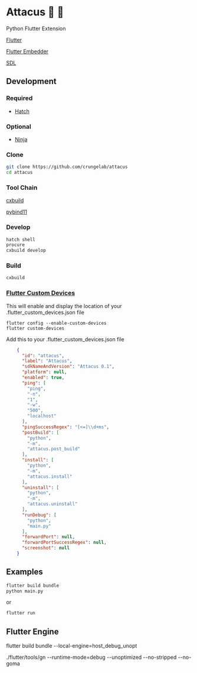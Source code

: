 # Attacus :snake: :butterfly:

Python Flutter Extension

[Flutter](https://flutter.dev/)

[Flutter Embedder](https://github.com/flutter/flutter/wiki/Custom-Flutter-Engine-Embedders)

[SDL](https://github.com/libsdl-org/SDL/)

## Development

### Required

* [Hatch](https://hatch.pypa.io/)

### Optional

* [Ninja](https://ninja-build.org/)

### Clone

```bash
git clone https://github.com/crungelab/attacus
cd attacus
```

### Tool Chain

[cxbuild](https://github.com/crungelab/cxbuild)

[pybind11](https://github.com/pybind/pybind11)

### Develop
```bash
hatch shell
procure
cxbuild develop
```

### Build
```bash
cxbuild
```

### [Flutter Custom Devices](https://github.com/flutter/flutter/wiki/Using-custom-embedders-with-the-Flutter-CLI)
This will enable and display the location of your .flutter_custom_devices.json file
```
flutter config --enable-custom-devices
flutter custom-devices
```
Add this to your .flutter_custom_devices.json file

``` json
    {
      "id": "attacus",
      "label": "Attacus",
      "sdkNameAndVersion": "Attacus 0.1",
      "platform": null,
      "enabled": true,
      "ping": [
        "ping",
        "-n",
        "1",
        "-w",
        "500",
        "localhost"
      ],
      "pingSuccessRegex": "[<=]\\d+ms",
      "postBuild": [
        "python",
        "-m",
        "attacus.post_build"
      ],
      "install": [
        "python",
        "-m",
        "attacus.install"
      ],
      "uninstall": [
        "python",
        "-m",
        "attacus.uninstall"
      ],
      "runDebug": [
        "python",
        "main.py"
      ],
      "forwardPort": null,
      "forwardPortSuccessRegex": null,
      "screenshot": null
    }
```

## Examples
```bash
flutter build bundle
python main.py
```
or
```bash
flutter run
```

## Flutter Engine
  flutter build bundle --local-engine=host_debug_unopt

  ./flutter/tools/gn --runtime-mode=debug --unoptimized --no-stripped --no-goma